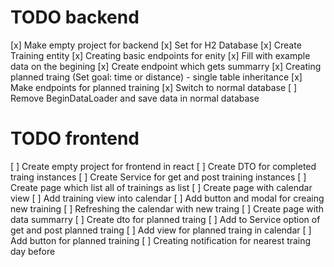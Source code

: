 # TODO backend
[x] Make empty project for backend
[x] Set for H2 Database
[x] Create Training entity
[x] Creating basic endpoints for enity
[x] Fill with example data on the begining
[x] Create endpoint which gets summarry
[x] Creating planned traing (Set goal: time or distance) - single table inheritance
[x] Make endpoints for planned training
[x] Switch to normal database
[ ] Remove BeginDataLoader and save data in normal database

# TODO frontend
[ ] Create empty project for frontend in react
[ ] Create DTO for completed traing instances
[ ] Create Service for get and post training instances
[ ] Create page which list all of trainings as list
[ ] Create page with calendar view
[ ] Add training view into calendar
[ ] Add button and modal for creaing new training
[ ] Refreshing the calendar with new traing
[ ] Create page with data summarry
[ ] Create dto for planned traing
[ ] Add to Service option of get and post planned traing
[ ] Add view for planned traing in calendar
[ ] Add button for planned training
[ ] Creating notification for nearest traing day before